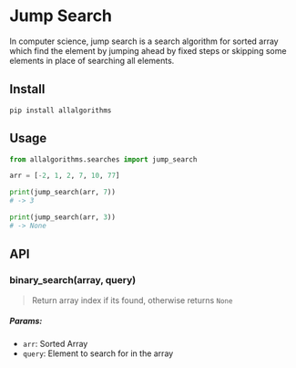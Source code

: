 # Jump Search

In computer science, jump search is a search algorithm for sorted array which find the element by jumping ahead by fixed steps or skipping some elements in place of searching all elements.
## Install

```
pip install allalgorithms
```

## Usage

```py
from allalgorithms.searches import jump_search

arr = [-2, 1, 2, 7, 10, 77]

print(jump_search(arr, 7))
# -> 3

print(jump_search(arr, 3))
# -> None
```

## API

### binary_search(array, query)

> Return array index if its found, otherwise returns `None`

##### Params:

- `arr`: Sorted Array
- `query`: Element to search for in the array


